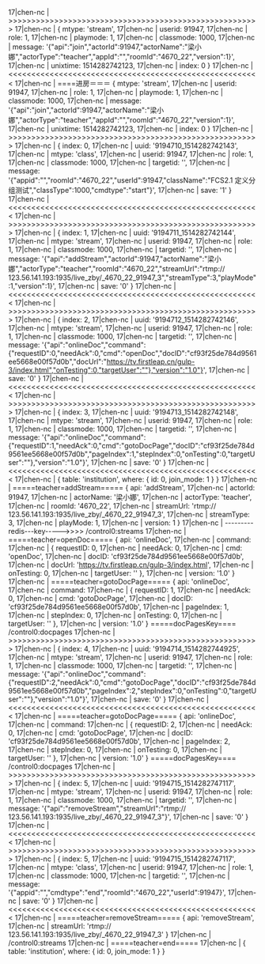 17|chen-nc | >>>>>>>>>>>>>>>>>>>>>>>>>>>>>>>>>>>>>>>>>>>>>>>>>>>>>>>
17|chen-nc | { mtype: 'stream',
17|chen-nc |   userid: 91947,
17|chen-nc |   role: 1,
17|chen-nc |   playmode: 1,
17|chen-nc |   classmode: 1000,
17|chen-nc |   message: '{"api":"join","actorId":91947,"actorName":"梁小娜","actorType":"teacher","appId":"","roomId":"4670_22","version":1}',
17|chen-nc |   unixtime: 1514282742123,
17|chen-nc |   index: 0 }
17|chen-nc | <<<<<<<<<<<<<<<<<<<<<<<<<<<<<<<<<<<<<<<<<<<<<<<<<<<<<<<
17|chen-nc | ====进房＝＝＝ { mtype: 'stream',
17|chen-nc |   userid: 91947,
17|chen-nc |   role: 1,
17|chen-nc |   playmode: 1,
17|chen-nc |   classmode: 1000,
17|chen-nc |   message: '{"api":"join","actorId":91947,"actorName":"梁小娜","actorType":"teacher","appId":"","roomId":"4670_22","version":1}',
17|chen-nc |   unixtime: 1514282742123,
17|chen-nc |   index: 0 }
17|chen-nc | >>>>>>>>>>>>>>>>>>>>>>>>>>>>>>>>>>>>>>>>>>>>>>>>>>>>>>>
17|chen-nc | { index: 0,
17|chen-nc |   uuid: '9194710_1514282742143',
17|chen-nc |   mtype: 'class',
17|chen-nc |   userid: 91947,
17|chen-nc |   role: 1,
17|chen-nc |   classmode: 1000,
17|chen-nc |   targetid: '',
17|chen-nc |   message: '{"appid":"","roomId":"4670_22","userId":91947,"className":"FCS2.1  定义分组测试","classType":1000,"cmdtype":"start"}',
17|chen-nc |   save: '1' }
17|chen-nc | <<<<<<<<<<<<<<<<<<<<<<<<<<<<<<<<<<<<<<<<<<<<<<<<<<<<<<<
17|chen-nc | >>>>>>>>>>>>>>>>>>>>>>>>>>>>>>>>>>>>>>>>>>>>>>>>>>>>>>>
17|chen-nc | { index: 1,
17|chen-nc |   uuid: '9194711_1514282742144',
17|chen-nc |   mtype: 'stream',
17|chen-nc |   userid: 91947,
17|chen-nc |   role: 1,
17|chen-nc |   classmode: 1000,
17|chen-nc |   targetid: '',
17|chen-nc |   message: '{"api":"addStream","actorId":91947,"actorName":"梁小娜","actorType":"teacher","roomId":"4670_22","streamUrl":"rtmp:// 123.56.141.193:1935/live_zby/_4670_22_91947_3","streamType":3,"playMode":1,"version":1}',
17|chen-nc |   save: '0' }
17|chen-nc | <<<<<<<<<<<<<<<<<<<<<<<<<<<<<<<<<<<<<<<<<<<<<<<<<<<<<<<
17|chen-nc | >>>>>>>>>>>>>>>>>>>>>>>>>>>>>>>>>>>>>>>>>>>>>>>>>>>>>>>
17|chen-nc | { index: 2,
17|chen-nc |   uuid: '9194712_1514282742146',
17|chen-nc |   mtype: 'stream',
17|chen-nc |   userid: 91947,
17|chen-nc |   role: 1,
17|chen-nc |   classmode: 1000,
17|chen-nc |   targetid: '',
17|chen-nc |   message: '{"api":"onlineDoc","command":{"requestID":0,"needAck":0,"cmd":"openDoc","docID":"cf93f25de784d9561ee5668e00f57d0b","docUrl":"https://tv.firstleap.cn/gulp-3/index.html","onTesting":0,"targetUser":""},"version":"1.0"}',
17|chen-nc |   save: '0' }
17|chen-nc | <<<<<<<<<<<<<<<<<<<<<<<<<<<<<<<<<<<<<<<<<<<<<<<<<<<<<<<
17|chen-nc | >>>>>>>>>>>>>>>>>>>>>>>>>>>>>>>>>>>>>>>>>>>>>>>>>>>>>>>
17|chen-nc | { index: 3,
17|chen-nc |   uuid: '9194713_1514282742148',
17|chen-nc |   mtype: 'stream',
17|chen-nc |   userid: 91947,
17|chen-nc |   role: 1,
17|chen-nc |   classmode: 1000,
17|chen-nc |   targetid: '',
17|chen-nc |   message: '{"api":"onlineDoc","command":{"requestID":1,"needAck":0,"cmd":"gotoDocPage","docID":"cf93f25de784d9561ee5668e00f57d0b","pageIndex":1,"stepIndex":0,"onTesting":0,"targetUser":""},"version":"1.0"}',
17|chen-nc |   save: '0' }
17|chen-nc | <<<<<<<<<<<<<<<<<<<<<<<<<<<<<<<<<<<<<<<<<<<<<<<<<<<<<<<
17|chen-nc | { table: 'institution', where: { id: 0, join_mode: 1 } }
17|chen-nc | =====teacher=addStream===== { api: 'addStream',
17|chen-nc |   actorId: 91947,
17|chen-nc |   actorName: '梁小娜',
17|chen-nc |   actorType: 'teacher',
17|chen-nc |   roomId: '4670_22',
17|chen-nc |   streamUrl: 'rtmp:// 123.56.141.193:1935/live_zby/_4670_22_91947_3',
17|chen-nc |   streamType: 3,
17|chen-nc |   playMode: 1,
17|chen-nc |   version: 1 }
17|chen-nc | ---------redis---key----->>>> /control0:streams
17|chen-nc | =====teacher=openDoc===== { api: 'onlineDoc',
17|chen-nc |   command: 
17|chen-nc |    { requestID: 0,
17|chen-nc |      needAck: 0,
17|chen-nc |      cmd: 'openDoc',
17|chen-nc |      docID: 'cf93f25de784d9561ee5668e00f57d0b',
17|chen-nc |      docUrl: 'https://tv.firstleap.cn/gulp-3/index.html',
17|chen-nc |      onTesting: 0,
17|chen-nc |      targetUser: '' },
17|chen-nc |   version: '1.0' }
17|chen-nc | =====teacher=gotoDocPage===== { api: 'onlineDoc',
17|chen-nc |   command: 
17|chen-nc |    { requestID: 1,
17|chen-nc |      needAck: 0,
17|chen-nc |      cmd: 'gotoDocPage',
17|chen-nc |      docID: 'cf93f25de784d9561ee5668e00f57d0b',
17|chen-nc |      pageIndex: 1,
17|chen-nc |      stepIndex: 0,
17|chen-nc |      onTesting: 0,
17|chen-nc |      targetUser: '' },
17|chen-nc |   version: '1.0' } =====docPagesKey==== /control0:docpages
17|chen-nc | >>>>>>>>>>>>>>>>>>>>>>>>>>>>>>>>>>>>>>>>>>>>>>>>>>>>>>>
17|chen-nc | { index: 4,
17|chen-nc |   uuid: '9194714_1514282744925',
17|chen-nc |   mtype: 'stream',
17|chen-nc |   userid: 91947,
17|chen-nc |   role: 1,
17|chen-nc |   classmode: 1000,
17|chen-nc |   targetid: '',
17|chen-nc |   message: '{"api":"onlineDoc","command":{"requestID":2,"needAck":0,"cmd":"gotoDocPage","docID":"cf93f25de784d9561ee5668e00f57d0b","pageIndex":2,"stepIndex":0,"onTesting":0,"targetUser":""},"version":"1.0"}',
17|chen-nc |   save: '0' }
17|chen-nc | <<<<<<<<<<<<<<<<<<<<<<<<<<<<<<<<<<<<<<<<<<<<<<<<<<<<<<<
17|chen-nc | =====teacher=gotoDocPage===== { api: 'onlineDoc',
17|chen-nc |   command: 
17|chen-nc |    { requestID: 2,
17|chen-nc |      needAck: 0,
17|chen-nc |      cmd: 'gotoDocPage',
17|chen-nc |      docID: 'cf93f25de784d9561ee5668e00f57d0b',
17|chen-nc |      pageIndex: 2,
17|chen-nc |      stepIndex: 0,
17|chen-nc |      onTesting: 0,
17|chen-nc |      targetUser: '' },
17|chen-nc |   version: '1.0' } =====docPagesKey==== /control0:docpages
17|chen-nc | >>>>>>>>>>>>>>>>>>>>>>>>>>>>>>>>>>>>>>>>>>>>>>>>>>>>>>>
17|chen-nc | { index: 5,
17|chen-nc |   uuid: '9194715_1514282747117',
17|chen-nc |   mtype: 'stream',
17|chen-nc |   userid: 91947,
17|chen-nc |   role: 1,
17|chen-nc |   classmode: 1000,
17|chen-nc |   targetid: '',
17|chen-nc |   message: '{"api":"removeStream","streamUrl":"rtmp:// 123.56.141.193:1935/live_zby/_4670_22_91947_3"}',
17|chen-nc |   save: '0' }
17|chen-nc | <<<<<<<<<<<<<<<<<<<<<<<<<<<<<<<<<<<<<<<<<<<<<<<<<<<<<<<
17|chen-nc | >>>>>>>>>>>>>>>>>>>>>>>>>>>>>>>>>>>>>>>>>>>>>>>>>>>>>>>
17|chen-nc | { index: 5,
17|chen-nc |   uuid: '9194715_1514282747117',
17|chen-nc |   mtype: 'class',
17|chen-nc |   userid: 91947,
17|chen-nc |   role: 1,
17|chen-nc |   classmode: 1000,
17|chen-nc |   targetid: '',
17|chen-nc |   message: '{"appid":"","cmdtype":"end","roomId":"4670_22","userId":91947}',
17|chen-nc |   save: '0' }
17|chen-nc | <<<<<<<<<<<<<<<<<<<<<<<<<<<<<<<<<<<<<<<<<<<<<<<<<<<<<<<
17|chen-nc | =====teacher=removeStream===== { api: 'removeStream',
17|chen-nc |   streamUrl: 'rtmp:// 123.56.141.193:1935/live_zby/_4670_22_91947_3' }
17|chen-nc | /control0:streams
17|chen-nc | =====teacher=end=====
17|chen-nc | { table: 'institution', where: { id: 0, join_mode: 1 } }